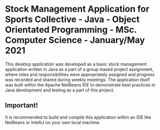 # Stock Management Application for Sports Collective - Java - Object Orientated Programming - MSc. Computer Science - January/May 2021

This desktop application was developed as a basic stock management application written in Java as a part of a group-based project assignment, where roles and responsibilities were appropriately assigned and progress was recorded and shared during weekly meetings. The application itself was built within the Apache NetBeans IDE to demonstrate best practices in Java development and testing as a part of this project.

## Important!

It is recommended to build and compile this application within an IDE like NetBeans or IntelliJ on your own local machine.

